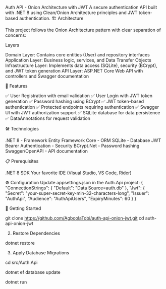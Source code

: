 Auth API - Onion Architecture with JWT
A secure authentication API built with .NET 8 using Clean/Onion Architecture principles and JWT token-based authentication.
🏗️ Architecture

This project follows the Onion Architecture pattern with clear separation of concerns:

Layers

Domain Layer: Contains core entities (User) and repository interfaces
Application Layer: Business logic, services, and Data Transfer Objects
Infrastructure Layer: Implements data access (SQLite), security (BCrypt), and JWT token generation
API Layer: ASP.NET Core Web API with controllers and Swagger documentation

🚀 Features

✅ User Registration with email validation
✅ User Login with JWT token generation
✅ Password hashing using BCrypt
✅ JWT token-based authentication
✅ Protected endpoints requiring authentication
✅ Swagger UI with JWT authorization support
✅ SQLite database for data persistence
✅ DataAnnotations for request validation

🛠️ Technologies

.NET 8 - Framework
Entity Framework Core - ORM
SQLite - Database
JWT Bearer Authentication - Security
BCrypt.Net - Password hashing
Swagger/OpenAPI - API documentation

📋 Prerequisites

.NET 8 SDK
Your favorite IDE (Visual Studio, VS Code, Rider)

⚙️ Configuration
Update appsettings.json in the Auth.Api project:
{
  "ConnectionStrings": {
    "Default": "Data Source=auth.db"
  },
  "Jwt": {
    "Secret": "your-super-secret-key-min-32-characters-long",
    "Issuer": "AuthApi",
    "Audience": "AuthApiUsers",
    "ExpiryMinutes": 60
  }
}

🚦 Getting Started

git clone https://github.com/AgboolaTobi/auth-api-onion-jwt.git
cd auth-api-onion-jwt

2. Restore Dependencies

dotnet restore

3. Apply Database Migrations

cd src/Auth.Api

dotnet ef database update

dotnet run

